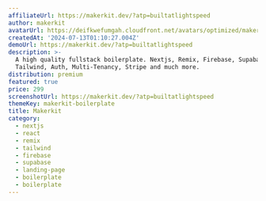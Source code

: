 ```yaml
---
affiliateUrl: https://makerkit.dev/?atp=builtatlightspeed
author: makerkit
avatarUrl: https://deifkwefumgah.cloudfront.net/avatars/optimized/makerkit-boilerplate-avatar-128.webp
createdAt: '2024-07-13T01:10:27.004Z'
demoUrl: https://makerkit.dev/?atp=builtatlightspeed
description: >-
  A high quality fullstack boilerplate. Nextjs, Remix, Firebase, Supabase,
  Tailwind, Auth, Multi-Tenancy, Stripe and much more.
distribution: premium
featured: true
price: 299
screenshotUrl: https://makerkit.dev/?atp=builtatlightspeed
themeKey: makerkit-boilerplate
title: Makerkit
category:
  - nextjs
  - react
  - remix
  - tailwind
  - firebase
  - supabase
  - landing-page
  - boilerplate
  - boilerplate
---
```

